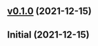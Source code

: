 
<a name="v0.1.0"></a>
## [v0.1.0](https://github.com/evensolberg/gather/compare/Initial...v0.1.0) (2021-12-15)


<a name="Initial"></a>
## Initial (2021-12-15)

